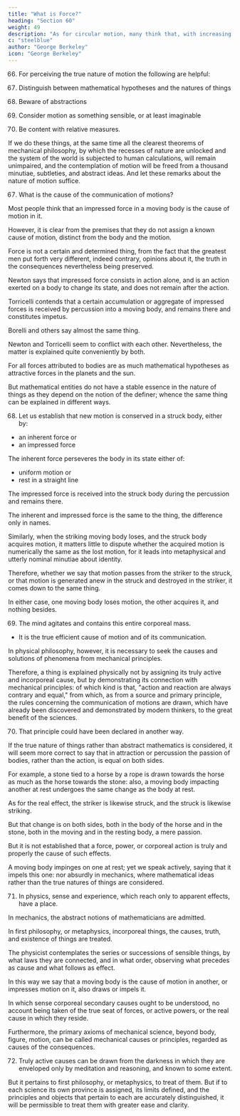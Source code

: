 ```yaml
---
title: "What is Force?"
heading: "Section 60"
weight: 49
description: "As for circular motion, many think that, with increasing true circular motion, a body necessarily tends more and more away from the axis"
c: "steelblue"
author: "George Berkeley"
icon: "George Berkeley"
---
```




66. For perceiving the true nature of motion the following are helpful:

1. Distinguish between mathematical hypotheses and the natures of things

2. Beware of abstractions

3. Consider motion as something sensible, or at least imaginable

4. Be content with relative measures.

If we do these things, at the same time all the clearest theorems of mechanical philosophy, by which the recesses of nature are unlocked and the system of the world is subjected to human calculations, will remain unimpaired, and the contemplation of motion will be freed from a thousand minutiae, subtleties, and abstract ideas. And let these remarks about the nature of motion suffice.


67. What is the cause of the communication of motions?

Most people think that an impressed force in a moving body is the cause of motion in it.

However, it is clear from the premises that they do not assign a known cause of motion, distinct from the body and the motion. 

Force is not a certain and determined thing, from the fact that the greatest men put forth very different, indeed contrary, opinions about it, the truth in the consequences nevertheless being preserved. 

Newton says that impressed force consists in action alone, and is an action exerted on a body to change its state, and does not remain after the action.

Torricelli contends that a certain accumulation or aggregate of impressed forces is received by percussion into a moving body, and remains there and constitutes impetus. 

Borelli and others say almost the same thing. 

Newton and Torricelli seem to conflict with each other. Nevertheless, the matter is explained quite conveniently by both. 

For all forces attributed to bodies are as much mathematical hypotheses as attractive forces in the planets and the sun. 

But mathematical entities do not have a stable essence in the nature of things as they depend on the notion of the definer; whence the same thing can be explained in different ways.


68. Let us establish that new motion is conserved in a struck body, either by:
- an inherent force or
- an impressed force

The inherent force perseveres the body in its state either of:
- uniform motion or
- rest in a straight line

The impressed force is received into the struck body during the percussion and remains there.


The inherent and impressed force is the same to the thing, the difference only in names.

Similarly, when the striking moving body loses, and the struck body acquires motion, it matters little to dispute whether the acquired motion is numerically the same as the lost motion, for it leads into metaphysical and utterly nominal minutiae about identity.

Therefore, whether we say that motion passes from the striker to the struck, or that motion is generated anew in the struck and destroyed in the striker, it comes down to the same thing.

In either case, one moving body loses motion, the other acquires it, and nothing besides.


69. The mind agitates and contains this entire corporeal mass.
- It is the true efficient cause of motion and of its communication. 

In physical philosophy, however, it is necessary to seek the causes and solutions of phenomena from mechanical principles.

Therefore, a thing is explained physically not by assigning its truly active and incorporeal cause, but by demonstrating its connection with mechanical principles: of which kind is that, "action and reaction are always contrary and equal," from which, as from a source and primary principle, the rules concerning the communication of motions are drawn, which have already been discovered and demonstrated by modern thinkers, to the great benefit of the sciences.


70. That principle could have been declared in another way.

If the true nature of things rather than abstract mathematics is considered, it will seem more correct to say that in attraction or percussion the passion of bodies, rather than the action, is equal on both sides.

For example, a stone tied to a horse by a rope is drawn towards the horse as much as the horse towards the stone: also, a moving body impacting another at rest undergoes the same change as the body at rest. 

As for the real effect, the striker is likewise struck, and the struck is likewise striking. 

But that change is on both sides, both in the body of the horse and in the stone, both in the moving and in the resting body, a mere passion. 

But it is not established that a force, power, or corporeal action is truly and properly the cause of such effects. 

A moving body impinges on one at rest; yet we speak actively, saying that it impels this one: nor absurdly in mechanics, where mathematical ideas rather than the true natures of things are considered.


71. In physics, sense and experience, which reach only to apparent effects, have a place.

In mechanics, the abstract notions of mathematicians are admitted. 

In first philosophy, or metaphysics, incorporeal things, the causes, truth, and existence of things are treated. 

The physicist contemplates the series or successions of sensible things, by what laws they are connected, and in what order, observing what precedes as cause and what follows as effect.

In this way we say that a moving body is the cause of motion in another, or impresses motion on it, also draws or impels it. 

In which sense corporeal secondary causes ought to be understood, no account being taken of the true seat of forces, or active powers, or the real cause in which they reside.

Furthermore, the primary axioms of mechanical science, beyond body, figure, motion, can be called mechanical causes or principles, regarded as causes of the consequences.


72. Truly active causes can be drawn from the darkness in which they are enveloped only by meditation and reasoning, and known to some extent. 

But it pertains to first philosophy, or metaphysics, to treat of them. But if to each science its own province is assigned, its limits defined, and the principles and objects that pertain to each are accurately distinguished, it will be permissible to treat them with greater ease and clarity.
